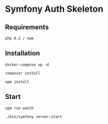# Symfony Auth Skeleton

## Requirements
```
php 8.2 / npm 
```

## Installation
```
docker-compose up -d
```
```
composer install
```
```
npm install
```

## Start
```
npm run watch
```
```
./bin/symfony server:start
```
